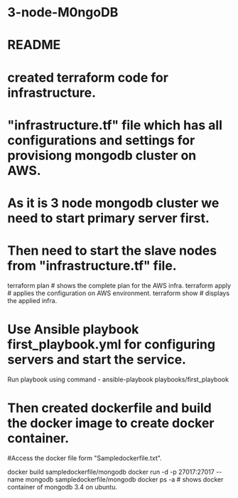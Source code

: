 # 3-node-M0ngoDB
# README

# created terraform code for infrastructure.

# "infrastructure.tf" file which has all configurations and settings for provisiong mongodb cluster on AWS.

# As it is 3 node mongodb cluster we need to start primary server first.

# Then need to start the slave nodes from "infrastructure.tf" file.

terraform plan # shows the complete plan for the AWS  infra.
terraform apply # applies the configuration on AWS environment.
terraform show # displays the applied  infra.

# Use Ansible playbook first_playbook.yml for configuring servers and start the service.

Run playbook using command - ansible-playbook playbooks/first_playbook

# Then created dockerfile and build the docker image to create docker container.

#Access the docker file form "Sampledockerfile.txt".

docker build sampledockerfile/mongodb
docker run -d -p 27017:27017 --name mongodb sampledockerfile/mongodb
docker ps -a # shows docker container of mongodb 3.4 on ubuntu.
